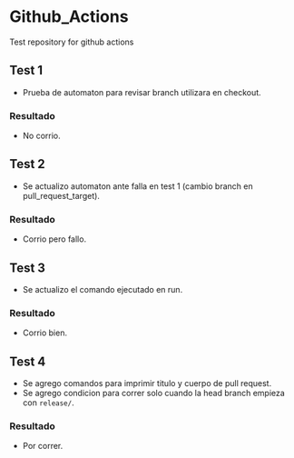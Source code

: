 # Github_Actions
Test repository for github actions
## Test 1
- Prueba de automaton para revisar branch utilizara en checkout.
### Resultado
- No corrio.
## Test 2
- Se actualizo automaton ante falla en test 1 (cambio branch en pull_request_target).
### Resultado
- Corrio pero fallo.
## Test 3
- Se actualizo el comando ejecutado en run.
### Resultado
- Corrio bien.
## Test 4
- Se agrego comandos para imprimir titulo y cuerpo de pull request.
- Se agrego condicion para correr solo cuando la head branch empieza con `release/`.
### Resultado
- Por correr.
